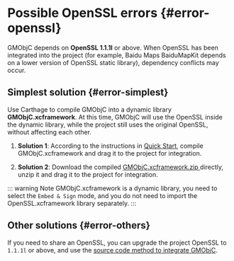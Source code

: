 # Possible OpenSSL errors {#error-openssl}

GMObjC depends on **OpenSSL 1.1.1l** or above. When OpenSSL has been integrated into the project (for example, Baidu Maps BaiduMapKit depends on a lower version of OpenSSL static library), dependency conflicts may occur.

## Simplest solution {#error-simplest}

Use Carthage to compile GMObjC into a dynamic library **GMObjC.xcframework**. At this time, GMObjC will use the OpenSSL inside the dynamic library, while the project still uses the original OpenSSL, without affecting each other.

1. **Solution 1**: According to the instructions in [Quick Start](./getting-started#install-carthage), compile GMObjC.xcframework and drag it to the project for integration.

2. **Solution 2**: Download the compiled [GMObjC.xcframework.zip
](https://github.com/muzipiao/GMObjC/releases) directly, unzip it and drag it to the project for integration.

::: warning Note
GMObjC.xcframework is a dynamic library, you need to select the `Embed & Sign` mode, and you do not need to import the OpenSSL.xcframework library separately.
:::

## Other solutions {#error-others}

If you need to share an OpenSSL, you can upgrade the project OpenSSL to `1.1.1l` or above, and use the [source code method to integrate GMObjC](./getting-started#install-source).
